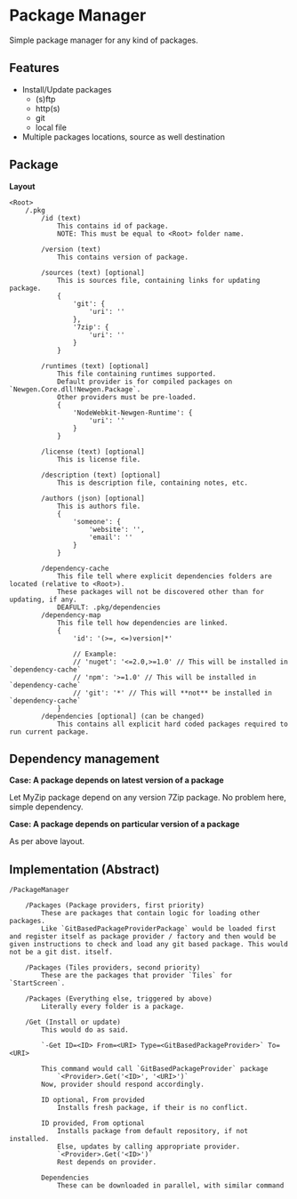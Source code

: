 # Package Manager

Simple package manager for any kind of packages.


## Features

- Install/Update packages
    - (s)ftp
    - http(s)
    - git
    - local file
- Multiple packages locations, source as well destination


## Package

**Layout**

    <Root>
        /.pkg
            /id (text)
                This contains id of package.
                NOTE: This must be equal to <Root> folder name.

            /version (text)
                This contains version of package.

            /sources (text) [optional]
                This is sources file, containing links for updating package.
                {
                    'git': {
                        'uri': ''
                    },
                    '7zip': {
                        'uri': ''
                    }
                }

            /runtimes (text) [optional]
                This file containing runtimes supported.
                Default provider is for compiled packages on `Newgen.Core.dll!Newgen.Package`.
                Other providers must be pre-loaded.
                {
                    'NodeWebkit-Newgen-Runtime': {
                        'uri': ''
                    }
                }

            /license (text) [optional]
                This is license file.

            /description (text) [optional]
                This is description file, containing notes, etc.

            /authors (json) [optional]
                This is authors file.
                {
                    'someone': {
                        'website': '',
                        'email': ''
                    }
                }

            /dependency-cache
                This file tell where explicit dependencies folders are located (relative to <Root>).
                These packages will not be discovered other than for updating, if any.
                DEAFULT: .pkg/dependencies
            /dependency-map
                This file tell how dependencies are linked.
                {
                    'id': '(>=, <=)version|*' 

                    // Example:
                    // 'nuget': '<=2.0,>=1.0' // This will be installed in `dependency-cache`
                    // 'npm': '>=1.0' // This will be installed in `dependency-cache`
                    // 'git': '*' // This will **not** be installed in `dependency-cache`
                }
            /dependencies [optional] (can be changed)
                This contains all explicit hard coded packages required to run current package.


## Dependency management

**Case: A package depends on latest version of a package**

Let MyZip package depend on any version 7Zip package.
No problem here, simple dependency.

**Case: A package depends on particular version of a package**

As per above layout.

## Implementation (Abstract)

    /PackageManager

        /Packages (Package providers, first priority)
            These are packages that contain logic for loading other packages.
            Like `GitBasedPackageProviderPackage` would be loaded first and register itself as package provider / factory and then would be given instructions to check and load any git based package. This would not be a git dist. itself.

        /Packages (Tiles providers, second priority)
            These are the packages that provider `Tiles` for `StartScreen`.

        /Packages (Everything else, triggered by above)
            Literally every folder is a package.

        /Get (Install or update)
            This would do as said.

            `-Get ID=<ID> From=<URI> Type=<GitBasedPackageProvider>` To=<URI>

            This command would call `GitBasedPackageProvider` package
                `<Provider>.Get('<ID>', '<URI>')`
            Now, provider should respond accordingly.

            ID optional, From provided
                Installs fresh package, if their is no conflict.

            ID provided, From optional
                Installs package from default repository, if not installed.
                Else, updates by calling appropriate provider.
                `<Provider>.Get('<ID>')`
                Rest depends on provider.

            Dependencies
                These can be downloaded in parallel, with similar command
